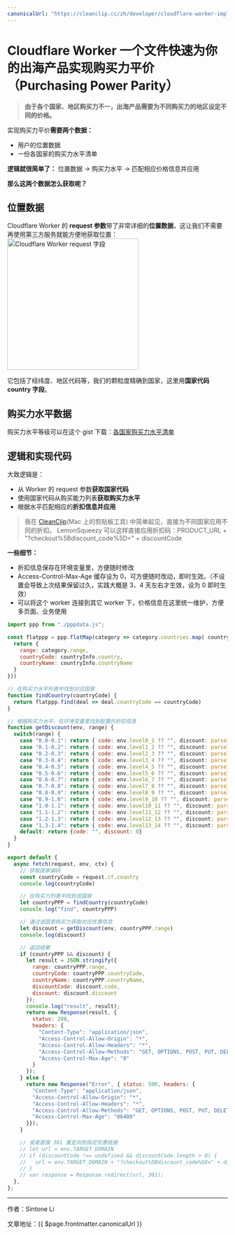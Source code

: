 ```yaml
---
canonicalUrl: "https://cleanclip.cc/zh/developer/cloudflare-worker-implements-purchasing-power-parity/"
---
```


# Cloudflare Worker 一个文件快速为你的出海产品实现购买力平价（Purchasing Power Parity）

> **由于各个国家、地区购买力不一，出海产品需要为不同购买力的地区设定不同的价格。**

实现购买力平价**需要两个数据：**

- 用户的位置数据
- 一份各国家的购买力水平清单

**逻辑就很简单了：**
位置数据 -> 购买力水平 -> 匹配相应价格信息并应用

**那么这两个数据怎么获取呢？**

## 位置数据
Cloudflare Worker 的 **request 参数**带了非常详细的**位置数据**，这让我们不需要再使用第三方服务就能方便地获取位置：
<img alt="Cloudflare Worker request 字段" src="https://github.com/auv1107/blug/assets/2681464/7984b53b-4609-4835-8b7f-068819fec18a" width="300px"/>

它包括了经纬度、地区代码等，我们的颗粒度精确到国家，这里用**国家代码 country 字段**。

## 购买力水平数据
购买力水平等级可以在这个 gist 下载：[各国家购买力水平清单](https://gist.github.com/auv1107/999c97a62338833f93b6c3cc5ae08ce8.js)

## 逻辑和实现代码
大致逻辑是：
- 从 Worker 的 request 参数**获取国家代码**
- 使用国家代码从购买能力列表**获取购买力水平**
- 根据水平匹配相应的**折扣信息并应用**

> 我在 [CleanClip](https://cleanclip.cc)(Mac 上的剪贴板工具) 中简单起见，直接为不同国家应用不同的折扣。
> LemonSqueezy 可以这样直接应用折扣码：PRODUCT_URL + "?checkout%5Bdiscount_code%5D=" + discountCode

**一些细节：**
- 折扣信息保存在环境变量里，方便随时修改
- Access-Control-Max-Age 缓存设为 0，可方便随时改动，即时生效。（不设置会导致上次结果保留过久，实践大概是 3、4 天左右才生效，设为 0 即时生效）
- 可以将这个 worker 连接到其它 worker 下，价格信息在这里统一维护，方便多页面、业务使用

```js
import ppp from "./pppdata.js";

const flatppp = ppp.flatMap(category => category.countries.map( countryInfo => {
  return {
    range: category.range,
    countryCode: countryInfo.country,
    countryName: countryInfo.countryName
  }
}))

// 在购买力水平列表中找到对应国家
function findCountry(countryCode) {
  return flatppp.find(deal => deal.countryCode == countryCode)
}

// 根据购买力水平，在环境变量里找到配置的折扣信息
function getDiscount(env, range) {
  switch(range) {
    case "0.0-0.1": return { code: env.level0_1 ?? "", discount: parseInt(env.level0_1_discount ?? "0") ?? 0 }
    case "0.1-0.2": return { code: env.level1_2 ?? "", discount: parseInt(env.level1_2_discount ?? "0") ?? 0 }
    case "0.2-0.3": return { code: env.level2_3 ?? "", discount: parseInt(env.level2_3_discount ?? "0") ?? 0 }
    case "0.3-0.4": return { code: env.level3_4 ?? "", discount: parseInt(env.level3_4_discount ?? "0") ?? 0 }
    case "0.4-0.5": return { code: env.level4_5 ?? "", discount: parseInt(env.level4_5_discount ?? "0") ?? 0 }
    case "0.5-0.6": return { code: env.level5_6 ?? "", discount: parseInt(env.level5_6_discount ?? "0") ?? 0 }
    case "0.6-0.7": return { code: env.level6_7 ?? "", discount: parseInt(env.level6_7_discount ?? "0") ?? 0 }
    case "0.7-0.8": return { code: env.level7_8 ?? "", discount: parseInt(env.level7_8_discount ?? "0") ?? 0 }
    case "0.8-0.9": return { code: env.level8_9 ?? "", discount: parseInt(env.level8_9_discount ?? "0") ?? 0 }
    case "0.9-1.0": return { code: env.level9_10 ?? "", discount: parseInt(env.level9_10_discount ?? "0") ?? 0 }
    case "1.0-1.1": return { code: env.level10_11 ?? "", discount: parseInt(env.level10_11_discount ?? "0") ?? 0 }
    case "1.1-1.2": return { code: env.level11_12 ?? "", discount: parseInt(env.level11_12_discount ?? "0") ?? 0 }
    case "1.2-1.3": return { code: env.level12_13 ?? "", discount: parseInt(env.level12_13_discount ?? "0") ?? 0 }
    case "1.3-1.4": return { code: env.level13_14 ?? "", discount: parseInt(env.level13_14_discount ?? "0") ?? 0 }
    default: return {code: "", discount: 0}
  }
}

export default {
  async fetch(request, env, ctx) {
    // 获取国家编码
    const countryCode = request.cf.country
    console.log(countryCode)

    // 在购买力列表中找到该国家
    let countryPPP = findCountry(countryCode)
    console.log("find", countryPPP)

    // 通过该国家购买力获取对应优惠信息
    let discount = getDiscount(env, countryPPP.range)
    console.log(discount)

    // 返回结果
    if (countryPPP && discount) {
      let result = JSON.stringify({
        range: countryPPP.range,
        countryCode: countryPPP.countryCode,
        countryName: countryPPP.countryName,
        discountCode: discount.code,
        discount: discount.discount
      });
      console.log("result", result);
      return new Response(result, {
        status: 200,
        headers: {
          "Content-Type": "application/json",
          "Access-Control-Allow-Origin": "*",
          "Access-Control-Allow-Headers": "*",
          "Access-Control-Allow-Methods": "GET, OPTIONS, POST, PUT, DELETE",
          "Access-Control-Max-Age": "0"
        }
      });
    } else {
      return new Response("Error", { status: 500, headers: {
        "Content-Type": "application/json",
        "Access-Control-Allow-Origin": "*",
        "Access-Control-Allow-Headers": "*",
        "Access-Control-Allow-Methods": "GET, OPTIONS, POST, PUT, DELETE",
        "Access-Control-Max-Age": "86400"
      }});
    }

    // 或者直接 301 重定向到指定优惠链接
    // let url = env.TARGET_DOMAIN
    // if (discountCode !== undefined && discountCode.length > 0) {
    //   url = env.TARGET_DOMAIN + "?checkout%5Bdiscount_code%5D=" + discountCode
    // }
    // var response = Response.redirect(url, 301);
  },
};
```


---

作者：Sintone Li

文章地址：{{ $page.frontmatter.canonicalUrl }}
